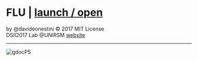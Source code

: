 # FLU | [launch / open](http://dsii-2017-unirsm.github.io/davideonestini/flu)

by @davideonestini © 2017 MIT License  
DSII2017 Lab @UNIRSM [website](http://dsii-2017-unirsm.github.io)

----

![gdocP5](http://i.imgur.com/683ktRm.png)
